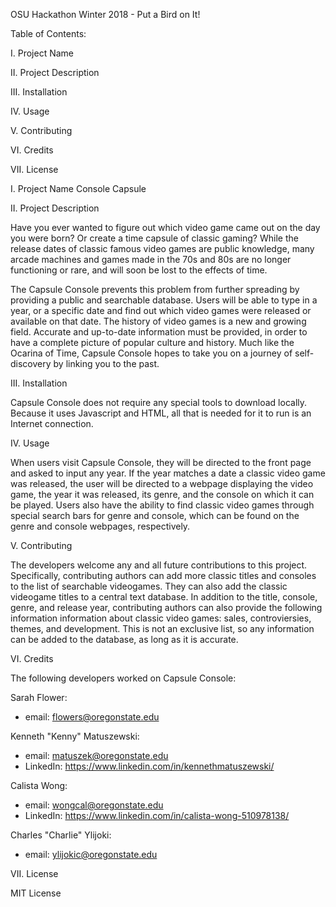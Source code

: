 OSU Hackathon Winter 2018 - Put a Bird on It! 

Table of Contents:

I. Project Name

II. Project Description

III. Installation

IV. Usage

V. Contributing

VI. Credits

VII. License

I. Project Name
Console Capsule 

II. Project Description

Have you ever wanted to figure out which video game came out on the day you were born? Or create a time capsule of classic gaming? While the release dates of classic famous video games are public knowledge, many arcade machines and games made in the 70s and 80s are no longer functioning or rare, and will soon be lost to the effects of time. 

The Capsule Console prevents this problem from further spreading by providing a public and searchable database. Users will be able to type in a year, or a specific date and find out which video games were released or available on that date. The history of video games is a new and growing field. Accurate and up-to-date information must be provided, in order to have a complete picture of popular culture and history. Much like the Ocarina of Time, Capsule Console hopes to take you on a journey of self-discovery by linking you to the past.
 
III. Installation

Capsule Console does not require any special tools to download locally. Because it uses Javascript and HTML, all that is needed for it to run is an Internet connection. 

IV. Usage

When users visit Capsule Console, they will be directed to the front page and asked to input any year. If the year matches a date a classic video game was released, the user will be directed to a webpage displaying the video game, the year it was released, its genre, and the console on which it can be played. Users also have the ability to find classic video games through special search bars for genre and console, which can be found on the genre and console webpages, respectively. 

V. Contributing

The developers welcome any and all future contributions to this project. Specifically, contributing authors can add more classic titles and consoles to the list of searchable videogames. They can also add the classic videogame titles to a central text database. In addition to the title, console, genre, and release year, contributing authors can also provide the following information information about classic video games: sales, controviersies, themes, and development. This is not an exclusive list, so any information can be added to the database, as long as it is accurate.

VI. Credits

The following developers worked on Capsule Console:

Sarah Flower: 
- email: flowers@oregonstate.edu

Kenneth "Kenny" Matuszewski: 
- email: matuszek@oregonstate.edu
- LinkedIn: https://www.linkedin.com/in/kennethmatuszewski/

Calista Wong: 
- email: wongcal@oregonstate.edu
- LinkedIn: https://www.linkedin.com/in/calista-wong-510978138/

Charles "Charlie" Ylijoki:
- email: ylijokic@oregonstate.edu

VII. License

MIT License
